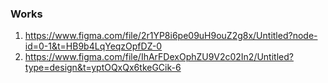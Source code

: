 ### Works

1) https://www.figma.com/file/2r1YP8i6pe09uH9ouZ2g8x/Untitled?node-id=0-1&t=HB9b4LqYeqzOpfDZ-0
2) https://www.figma.com/file/IhArFDexOphZU9V2c02In2/Untitled?type=design&t=yptOQxQx6tkeGCik-6